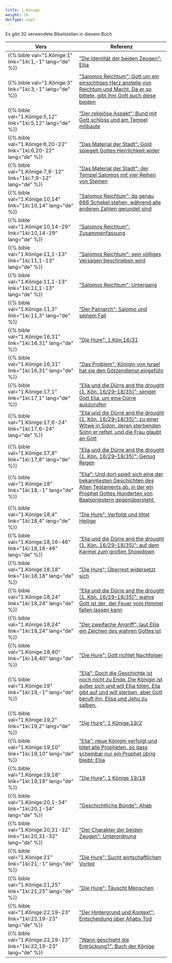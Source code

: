 ```yaml
---
title: 1.Könige
weight: 10
docType: expl
---
```


Es gibt 32 verwendete Bibelstellen in diesem Buch

| Vers | Referenz |
|-------|-----------|
| {{% bible val="1.Könige:1" link="1ki:1,-1" lang="de" %}} | ["Die Identität der beiden Zeugen": Elija](/expl/../expl/content/witnesses/the-two-witnesses#55fa) |
| {{% bible val="1.Könige:3" link="1ki:3,-1" lang="de" %}} | ["Salomos Reichtum": Gott um ein einsichtiges Herz anstelle von Reichtum und Macht. Da er so bittete, gibt ihm Gott auch diese beiden](/expl/../expl/content/beasts/666-the-number-of-the-beast#e63a) |
| {{% bible val="1.Könige:5,12" link="1ki:5,12" lang="de" %}} | ["Der religiöse Aspekt": Bund mit Gott schloss und am Tempel mitbaute](/expl/../expl/content/harlot/who-is-the-harlot-babylon-part-2#e96e) |
| {{% bible val="1.Könige:6,20-22" link="1ki:6,20-22" lang="de" %}} | ["Das Material der Stadt": Gold spiegelt Gottes Herrlichkeit wider](/expl/../expl/content/paradise/the-new-jerusalem#aef1) |
| {{% bible val="1.Könige:7,9-12" link="1ki:7,9-12" lang="de" %}} | ["Das Material der Stadt": der Tempel Salomos mit vier Reihen von Steinen ](/expl/../expl/content/paradise/the-new-jerusalem#aef1) |
| {{% bible val="1.Könige:10,14" link="1ki:10,14" lang="de" %}} | ["Salomos Reichtum": da genau 666 Schekel stehen, während alle anderen Zahlen gerundet sind](/expl/../expl/content/beasts/666-the-number-of-the-beast#e63a) |
| {{% bible val="1.Könige:10,14-29" link="1ki:10,14-29" lang="de" %}} | ["Salomos Reichtum": Zusammenfassung](/expl/../expl/content/beasts/666-the-number-of-the-beast#e63a) |
| {{% bible val="1.Könige:11,1-13" link="1ki:11,1-13" lang="de" %}} | ["Salomos Reichtum": sein völliges Versagen beschrieben wird](/expl/../expl/content/beasts/666-the-number-of-the-beast#e63a) |
| {{% bible val="1.Könige:11,1-13" link="1ki:11,1-13" lang="de" %}} | ["Salomos Reichtum": Untergang](/expl/../expl/content/beasts/666-the-number-of-the-beast#e63a) |
| {{% bible val="1.Könige:11,3" link="1ki:11,3" lang="de" %}} | ["Der Patriarch": Salomo und seinem Fall](/expl/../expl/background/israel/the-role-of-family-in-the-bible#75b9) |
| {{% bible val="1.Könige:16,31" link="1ki:16,31" lang="de" %}} | ["Die Hure": 1.Kön.16/31](/expl/../expl/content/harlot/who-is-the-harlot-babylon-part-1#f764) |
| {{% bible val="1.Könige:16,31" link="1ki:16,31" lang="de" %}} | ["Das Problem": Königin von Israel hat sie den Götzendienst eingeführ](/expl/../expl/content/letters/the-letter-to-the-church-in-thyatira#2981) |
| {{% bible val="1.Könige:17,1" link="1ki:17,1" lang="de" %}} | ["Elia und die Dürre and the drought (1. Kön. 16/29–18/35)": sendet Gott Elia, um eine Dürre auszurufen](/expl/../expl/bible/daniel/the-secret-of-the-3-5-years#2b28) |
| {{% bible val="1.Könige:17,6-24" link="1ki:17,6-24" lang="de" %}} | ["Elia und die Dürre and the drought (1. Kön. 16/29–18/35)": zu einer Witwe in Sidon, deren sterbenden Sohn er rettet, und die Frau glaubt an Gott](/expl/../expl/bible/daniel/the-secret-of-the-3-5-years#2b28) |
| {{% bible val="1.Könige:17,8" link="1ki:17,8" lang="de" %}} | ["Elia und die Dürre and the drought (1. Kön. 16/29–18/35)": Genug Regen](/expl/../expl/bible/daniel/the-secret-of-the-3-5-years#2b28) |
| {{% bible val="1.Könige:18" link="1ki:18,-1" lang="de" %}} | ["Elia": Und dort spielt sich eine der bekanntesten Geschichten des Alten Testaments ab, in der ein Prophet Gottes Hunderten von Baalspriestern gegenübersteht.](/expl/../expl/content/bowls/the-key-to-armageddon#5f7a) |
| {{% bible val="1.Könige:18,4" link="1ki:18,4" lang="de" %}} | ["Die Hure": Verfolgt und tötet Heilige](/expl/../expl/content/harlot/who-is-the-harlot-babylon-part-1#f764) |
| {{% bible val="1.Könige:18,16-46" link="1ki:18,16-46" lang="de" %}} | ["Elia und die Dürre and the drought (1. Kön. 16/29–18/35)": auf dem Karmel zum großen Showdown](/expl/../expl/bible/daniel/the-secret-of-the-3-5-years#2b28) |
| {{% bible val="1.Könige:18,18" link="1ki:18,18" lang="de" %}} | ["Die Hure": Überrest widersetzt sich](/expl/../expl/content/harlot/who-is-the-harlot-babylon-part-1#f764) |
| {{% bible val="1.Könige:18,24" link="1ki:18,24" lang="de" %}} | ["Elia und die Dürre and the drought (1. Kön. 16/29–18/35)": wahre Gott ist der, der Feuer vom Himmel fallen lassen kann](/expl/../expl/bible/daniel/the-secret-of-the-3-5-years#2b28) |
| {{% bible val="1.Könige:18,24" link="1ki:18,24" lang="de" %}} | ["Der zweifache Angriff": laut Elija ein Zeichen des wahren Gottes ist](/expl/../expl/content/beasts/the-nature-of-the-beast-in-the-book-of-revelation#a89e) |
| {{% bible val="1.Könige:18,40" link="1ki:18,40" lang="de" %}} | ["Die Hure": Gott richtet Nachfolger](/expl/../expl/content/harlot/who-is-the-harlot-babylon-part-1#f764) |
| {{% bible val="1.Könige:19" link="1ki:19,-1" lang="de" %}} | ["Elia": Doch die Geschichte ist noch nicht zu Ende. Die Königin ist außer sich und will Elija töten. Elia gibt auf und will sterben, aber Gott beruft ihn, Elisa und Jehu zu salben.](/expl/../expl/content/bowls/the-key-to-armageddon#5f7a) |
| {{% bible val="1.Könige:19,2" link="1ki:19,2" lang="de" %}} | ["Die Hure": 1 Könige.19/2](/expl/../expl/content/harlot/who-is-the-harlot-babylon-part-1#f764) |
| {{% bible val="1.Könige:19,10" link="1ki:19,10" lang="de" %}} | ["Elia": neue Königin verfolgt und tötet alle Propheten, so dass scheinbar nur ein Prophet übrig bleibt: Elija](/expl/../expl/content/bowls/the-key-to-armageddon#5f7a) |
| {{% bible val="1.Könige:19,18" link="1ki:19,18" lang="de" %}} | ["Die Hure": 1 Könige 19/18](/expl/../expl/content/harlot/who-is-the-harlot-babylon-part-1#f764) |
| {{% bible val="1.Könige:20,1-34" link="1ki:20,1-34" lang="de" %}} | ["Geschichtliche Bünde": Ahab](/expl/../expl/background/israel/gods-covenant#ae45) |
| {{% bible val="1.Könige:20,31-32" link="1ki:20,31-32" lang="de" %}} | ["Der Charakter der beiden Zeugen": Unterordnung](/expl/../expl/content/witnesses/the-two-witnesses#5f50) |
| {{% bible val="1.Könige:21" link="1ki:21,-1" lang="de" %}} | ["Die Hure": Sucht wirtschaftlichen Vorteil](/expl/../expl/content/harlot/who-is-the-harlot-babylon-part-1#f764) |
| {{% bible val="1.Könige:21,25" link="1ki:21,25" lang="de" %}} | ["Die Hure": Täuscht Menschen](/expl/../expl/content/harlot/who-is-the-harlot-babylon-part-1#f764) |
| {{% bible val="1.Könige:22,19-23" link="1ki:22,19-23" lang="de" %}} | ["Der Hintergrund und Kontext": Entscheidung über Ahabs Tod](/expl/../expl/content/worship/worship-in-the-throne-room#e638) |
| {{% bible val="1.Könige:22,19-23" link="1ki:22,19-23" lang="de" %}} | ["Wann geschieht die Entrückung?": Buch der Könige](/expl/../expl/topics/others/the-rapture#ab7c) |
